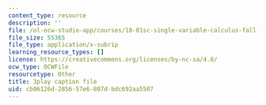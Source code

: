 ```yaml
---
content_type: resource
description: ''
file: /ol-ocw-studio-app/courses/18-01sc-single-variable-calculus-fall-2010/cb06126d285657e6807dbdc692aa5507_HgEqXhsIq_g.vtt
file_size: 55365
file_type: application/x-subrip
learning_resource_types: []
license: https://creativecommons.org/licenses/by-nc-sa/4.0/
ocw_type: OCWFile
resourcetype: Other
title: 3play caption file
uid: cb06126d-2856-57e6-807d-bdc692aa5507
---
```

